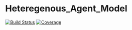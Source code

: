 # Heteregenous_Agent_Model

[![Build Status](https://github.com/ThomasFaria/Heteregenous_Agent_Model.jl/actions/workflows/CI.yml/badge.svg?branch=main)](https://github.com/ThomasFaria/Heteregenous_Agent_Model.jl/actions/workflows/CI.yml?query=branch%3Amain)
[![Coverage](https://codecov.io/gh/ThomasFaria/Heteregenous_Agent_Model.jl/branch/main/graph/badge.svg)](https://codecov.io/gh/ThomasFaria/Heteregenous_Agent_Model.jl)
